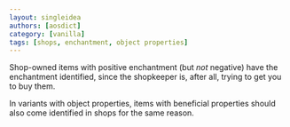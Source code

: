 ```yaml
---
layout: singleidea
authors: [aosdict]
category: [vanilla]
tags: [shops, enchantment, object properties]
---
```

Shop-owned items with positive enchantment (but *not* negative) have the
enchantment identified, since the shopkeeper is, after all, trying to get you to
buy them.

In variants with object properties, items with beneficial properties should also
come identified in shops for the same reason.
